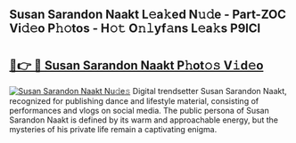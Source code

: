 ## Susan Sarandon Naakt L𝚎a𝚔ed N𝚞𝚍e - Part-ZOC Vi𝚍𝚎o P𝚑𝚘tos - H𝚘𝚝 O𝚗𝚕yf𝚊ns L𝚎a𝚔s P9lCl

# <h2><a href="http://kf5w9v.oniu.top/?m=Susan+Sarandon+Naakt">🔗👉 🔴 Susan Sarandon Naakt P𝚑ot𝚘𝚜 V𝚒d𝚎o</a></h2>

[![Susan Sarandon Naakt Nu𝚍e𝚜](https://i.imgur.com/0qMVB7G.gif)](http://kf5w9v.oniu.top/?m=Susan+Sarandon+Naakt)
Digital trendsetter Susan Sarandon Naakt, recognized for publishing dance and lifestyle material, consisting of performances and vlogs on social media. The public persona of Susan Sarandon Naakt is defined by its warm and approachable energy, but the mysteries of his private life remain a captivating enigma.  
